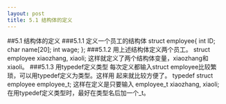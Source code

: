 ```yaml
---
layout: post
title: 5.1 结构体的定义
---
```


##5.1 结构体的定义
###5.1.1 定义一个员工的结构体
    struct employee{
        int ID;
        char name[20];
        int wage;
    };
###5.1.2 用上述结构体定义两个员工。
    struct employee xiaozhang, xiaoli;
这样就定义了两个结构体变量，xiaozhang和xiaoli。
###5.1.3 用typedef定义类型
每次定义都输入struct employee比较繁琐，可以用typedef定义为类型。这样用
起来就比较方便了。
    typedef struct employee employee_t;
这样在定义是只要输入
    employee_t xiaozhang, xiaoli;
在用typedef定义类型时，最好在类型名后加一个\_t。
